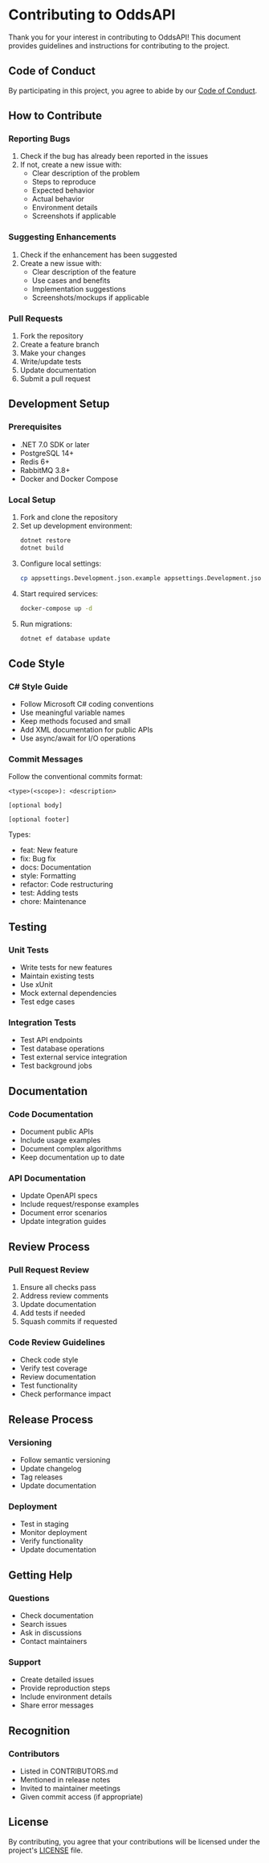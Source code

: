 # Contributing to OddsAPI

Thank you for your interest in contributing to OddsAPI! This document provides guidelines and instructions for contributing to the project.

## Code of Conduct

By participating in this project, you agree to abide by our [Code of Conduct](CODE_OF_CONDUCT.md).

## How to Contribute

### Reporting Bugs
1. Check if the bug has already been reported in the issues
2. If not, create a new issue with:
   - Clear description of the problem
   - Steps to reproduce
   - Expected behavior
   - Actual behavior
   - Environment details
   - Screenshots if applicable

### Suggesting Enhancements
1. Check if the enhancement has been suggested
2. Create a new issue with:
   - Clear description of the feature
   - Use cases and benefits
   - Implementation suggestions
   - Screenshots/mockups if applicable

### Pull Requests
1. Fork the repository
2. Create a feature branch
3. Make your changes
4. Write/update tests
5. Update documentation
6. Submit a pull request

## Development Setup

### Prerequisites
- .NET 7.0 SDK or later
- PostgreSQL 14+
- Redis 6+
- RabbitMQ 3.8+
- Docker and Docker Compose

### Local Setup
1. Fork and clone the repository
2. Set up development environment:
   ```bash
   dotnet restore
   dotnet build
   ```
3. Configure local settings:
   ```bash
   cp appsettings.Development.json.example appsettings.Development.json
   ```
4. Start required services:
   ```bash
   docker-compose up -d
   ```
5. Run migrations:
   ```bash
   dotnet ef database update
   ```

## Code Style

### C# Style Guide
- Follow Microsoft C# coding conventions
- Use meaningful variable names
- Keep methods focused and small
- Add XML documentation for public APIs
- Use async/await for I/O operations

### Commit Messages
Follow the conventional commits format:
```
<type>(<scope>): <description>

[optional body]

[optional footer]
```

Types:
- feat: New feature
- fix: Bug fix
- docs: Documentation
- style: Formatting
- refactor: Code restructuring
- test: Adding tests
- chore: Maintenance

## Testing

### Unit Tests
- Write tests for new features
- Maintain existing tests
- Use xUnit
- Mock external dependencies
- Test edge cases

### Integration Tests
- Test API endpoints
- Test database operations
- Test external service integration
- Test background jobs

## Documentation

### Code Documentation
- Document public APIs
- Include usage examples
- Document complex algorithms
- Keep documentation up to date

### API Documentation
- Update OpenAPI specs
- Include request/response examples
- Document error scenarios
- Update integration guides

## Review Process

### Pull Request Review
1. Ensure all checks pass
2. Address review comments
3. Update documentation
4. Add tests if needed
5. Squash commits if requested

### Code Review Guidelines
- Check code style
- Verify test coverage
- Review documentation
- Test functionality
- Check performance impact

## Release Process

### Versioning
- Follow semantic versioning
- Update changelog
- Tag releases
- Update documentation

### Deployment
- Test in staging
- Monitor deployment
- Verify functionality
- Update documentation

## Getting Help

### Questions
- Check documentation
- Search issues
- Ask in discussions
- Contact maintainers

### Support
- Create detailed issues
- Provide reproduction steps
- Include environment details
- Share error messages

## Recognition

### Contributors
- Listed in CONTRIBUTORS.md
- Mentioned in release notes
- Invited to maintainer meetings
- Given commit access (if appropriate)

## License

By contributing, you agree that your contributions will be licensed under the project's [LICENSE](LICENSE) file. 